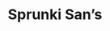 ---
slug: sprunki-sans-2708
title: Sprunki San’s
description: "Sprunki San’s is an exciting online game. Play for free directly in your browser!"
icon: /images/popular_mods/Sprunki San’s.png
url: https://wowtbc.net/sprunkin/sprunki-but-sans/index.html
previewImage: /images/popular_mods/Sprunki San’s.png
type: popular mods

# SEO配置
seo:
  title: "Sprunki San’s - Play Free Online Game | Fun Browser Games"
  description: "Sprunki San’s - Play this fun online game for free in your browser. No download required!"
  ogImage: "/images/popular_mods/Sprunki San’s.png"
  keywords: "sprunki-sans-2708, online game, browser game, free game, popular mods game, play online"

videoUrls:
  - https://www.youtube.com/embed/example1
  - https://www.youtube.com/embed/example2

whyPlay:
  title: "Why Play Sprunki San’s?"
  items:
    - "Immersive Gameplay: Sprunki San’s offers an engaging and immersive gaming experience that will keep you entertained for hours"
    - "Challenging Levels: Test your skills with increasingly difficult challenges and obstacles"
    - "Beautiful Graphics: Enjoy stunning visuals and smooth animations that bring the game world to life"
    - "Regular Updates: New content and features are added regularly to keep the game fresh and exciting"
    - "Free to Play: Experience all the fun without spending a penny"
    - "Community Features: Connect with other players, share strategies, and compete for high scores"
    - "Cross-Platform: Play on any device with a web browser, no downloads required"

features:
  title: "Key Features of Sprunki San’s"
  image: "/images/popular_mods/Sprunki San’s.png"
  items:
    - "Intuitive Controls: Easy to learn controls make Sprunki San’s accessible for players of all skill levels"
    - "Multiple Game Modes: Enjoy various gameplay options that provide different challenges and experiences"
    - "Character Customization: Personalize your gaming experience with unique characters and items"
    - "Achievement System: Complete special tasks to earn rewards and recognition"
    - "Leaderboards: Compete with players worldwide and see who can achieve the highest scores"

characteristics:
  title: "Game Characteristics"
  image: "/images/popular_mods/Sprunki San’s.png"
  items:
    - "Genre: Popular mods game with elements of strategy and skill"
    - "Difficulty: Suitable for both casual gamers and those seeking a challenge"
    - "Play Time: Quick sessions or extended gameplay, depending on your preference"
    - "Art Style: Vibrant and engaging visuals that enhance the gaming experience"
    - "Sound Design: Immersive audio that complements the gameplay perfectly"

info: "Sprunki San’s is an exciting online game that offers players a unique and engaging gaming experience. With its intuitive controls, stunning visuals, and challenging gameplay, Sprunki San’s provides hours of entertainment for players of all ages and skill levels. Whether you're looking for a quick gaming session during a break or an extended play session, Sprunki San’s delivers an immersive experience that will keep you coming back for more. The game features multiple levels of increasing difficulty, ensuring that players are constantly challenged as they progress. With regular updates adding new content and features, Sprunki San’s remains fresh and exciting, providing endless entertainment options for its growing community of players."

howToPlayIntro: "Welcome to Sprunki San’s! This guide will walk you through the basics and help you master the game. Whether you're a beginner or looking to improve your skills, these tips and instructions will enhance your gaming experience."

howToPlaySteps:
  - title: "Getting Started"
    description: "Begin your Sprunki San’s adventure by familiarizing yourself with the controls. Use your keyboard or mouse to navigate through the game interface. The tutorial will guide you through the basic mechanics and help you understand the objectives."
  - title: "Understanding the Objectives"
    description: "In Sprunki San’s, your main goal is to progress through levels by completing specific objectives. Each level presents unique challenges that require different strategies and approaches."
  - title: "Mastering the Controls"
    description: "Practice using the controls to improve your precision and reaction time. Sprunki San’s requires quick reflexes and strategic thinking to overcome obstacles and defeat opponents."
  - title: "Utilizing Power-ups"
    description: "Collect power-ups throughout the game to enhance your abilities and overcome difficult challenges. Each power-up offers unique advantages that can be crucial for success."
  - title: "Developing Strategies"
    description: "As you progress in Sprunki San’s, develop effective strategies for different scenarios. Analyze patterns, anticipate challenges, and adapt your approach to maximize your performance."

faq:
  title: "Frequently Asked Questions about Sprunki San’s"
  items:
    - question: "Is Sprunki San’s free to play?"
      answer: "Yes, Sprunki San’s is completely free to play directly in your web browser. No downloads or purchases are required to enjoy the full game experience."
    - question: "Can I play Sprunki San’s on mobile devices?"
      answer: "Yes, Sprunki San’s is optimized for both desktop and mobile play. You can enjoy the game on any device with a web browser and internet connection."
    - question: "Are there any in-game purchases?"
      answer: "While Sprunki San’s is free to play, there may be optional in-game purchases available for cosmetic items or additional features that don't affect core gameplay."
    - question: "How often is Sprunki San’s updated?"
      answer: "The developers regularly update Sprunki San’s with new content, features, and improvements based on player feedback and game performance."
    - question: "Can I play Sprunki San’s offline?"
      answer: "Currently, Sprunki San’s requires an internet connection to play as it's a browser-based online game."
    - question: "Is Sprunki San’s suitable for children?"
      answer: "Yes, Sprunki San’s is designed to be family-friendly and suitable for players of all ages."
    - question: "How do I report bugs or issues?"
      answer: "If you encounter any problems while playing Sprunki San’s, you can report them through the game's support page or contact the developers directly through their website."
    - question: "Still Have Questions?"
      answer: "If you have additional questions about Sprunki San’s that aren't covered in this FAQ, please visit our support center or contact our customer service team for assistance."
---